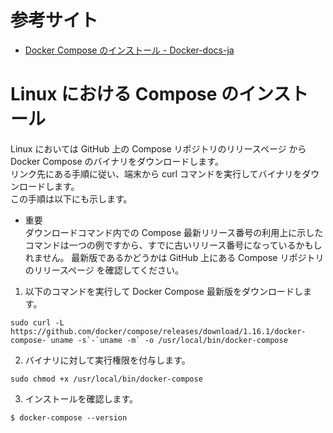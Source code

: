 # 参考サイト

- [Docker Compose のインストール - Docker-docs-ja](https://docs.docker.jp/compose/install.html)



# Linux における Compose のインストール
Linux においては GitHub 上の Compose リポジトリのリリースページ から Docker Compose のバイナリをダウンロードします。  
リンク先にある手順に従い、端末から curl コマンドを実行してバイナリをダウンロードします。  
この手順は以下にも示します。  


- 重要  
ダウンロードコマンド内での Compose 最新リリース番号の利用上に示したコマンドは一つの例ですから、すでに古いリリース番号になっているかもしれません。 最新版であるかどうかは GitHub 上にある Compose リポジトリのリリースページ を確認してください。


1. 以下のコマンドを実行して Docker Compose 最新版をダウンロードします。
```
sudo curl -L https://github.com/docker/compose/releases/download/1.16.1/docker-compose-`uname -s`-`uname -m` -o /usr/local/bin/docker-compose
```

2. バイナリに対して実行権限を付与します。
```
sudo chmod +x /usr/local/bin/docker-compose
```


3. インストールを確認します。
```
$ docker-compose --version
```


